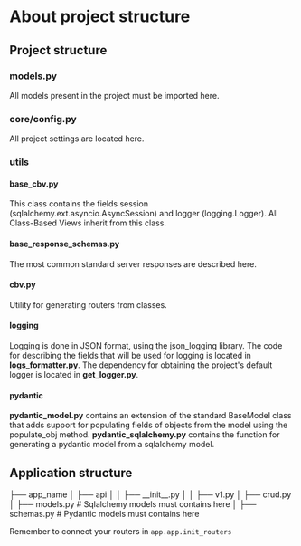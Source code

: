 # About project structure

## Project structure

### models.py

All models present in the project must be imported here.

### core/config.py

All project settings are located here.

### utils

#### base_cbv.py

This class contains the fields session (sqlalchemy.ext.asyncio.AsyncSession) and logger (logging.Logger).
All Class-Based Views inherit from this class.

#### base_response_schemas.py

The most common standard server responses are described here.

#### cbv.py

Utility for generating routers from classes.

#### logging

Logging is done in JSON format, using the json_logging library.
The code for describing the fields that will be used for logging is located in **logs_formatter.py**.
The dependency for obtaining the project's default logger is located in **get_logger.py**.

#### pydantic

**pydantic_model.py** contains an extension of the standard BaseModel class that adds support for populating fields of objects from the model using the populate_obj method.
**pydantic_sqlalchemy.py** contains the function for generating a pydantic model from a sqlalchemy model.

## Application structure

├── app_name
│   ├── api
│   │   ├── \_\_init__.py
│   │   ├── v1.py
│   ├── crud.py
│   ├── models.py # Sqlalchemy models must contains here
│   ├── schemas.py # Pydantic models must contains here

Remember to connect your routers in `app.app.init_routers`

